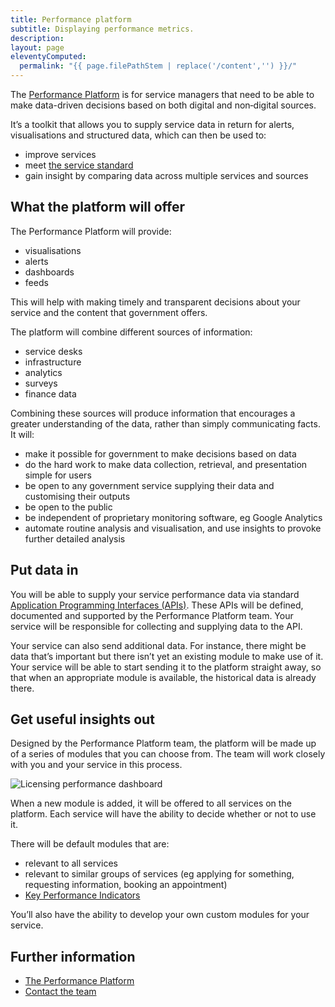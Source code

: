 ```yaml
---
title: Performance platform
subtitle: Displaying performance metrics.
description:
layout: page
eleventyComputed:
  permalink: "{{ page.filePathStem | replace('/content','') }}/"
---
```


The [Performance Platform](https://www.gov.uk/performance) is for service managers that need to be able to make data-driven decisions based on both digital and non‑digital sources.

It’s a toolkit that allows you to supply service data in return for alerts, visualisations and structured data, which can then be used to:

-   improve services
-   meet [the service standard](/version-1/)
-   gain insight by comparing data across multiple services and sources

## What the platform will offer

The Performance Platform will provide:

-   visualisations
-   alerts
-   dashboards
-   feeds

This will help with making timely and transparent decisions about your service and the content that government offers.

The platform will combine different sources of information:

-   service desks
-   infrastructure
-   analytics
-   surveys
-   finance data

Combining these sources will produce information that encourages a greater understanding of the data, rather than simply communicating facts. It will:

-   make it possible for government to make decisions based on data
-   do the hard work to make data collection, retrieval, and presentation simple for users
-   be open to any government service supplying their data and customising their outputs
-   be open to the public
-   be independent of proprietary monitoring software, eg Google Analytics
-   automate routine analysis and visualisation, and use insights to provoke further detailed analysis

## Put data in

You will be able to supply your service performance data via standard [Application Programming Interfaces (APIs)](https://web.archive.org/web/20150324140431/http://techterms.com/definition/api). These APIs will be defined, documented and supported by the Performance Platform team. Your service will be responsible for collecting and supplying data to the API.

Your service can also send additional data. For instance, there might be data that’s important but there isn’t yet an existing module to make use of it. Your service will be able to start sending it to the platform straight away, so that when an appropriate module is available, the historical data is already there.

## Get useful insights out

Designed by the Performance Platform team, the platform will be made up of a series of modules that you can choose from. The team will work closely with you and your service in this process.

![Licensing performance dashboard](/assets/content/version-1/guides/licensing.png)

When a new module is added, it will be offered to all services on the platform. Each service will have the ability to decide whether or not to use it.

There will be default modules that are:

-   relevant to all services
-   relevant to similar groups of services (eg applying for something, requesting information, booking an appointment)
-   [Key Performance Indicators](/version-1/guides/measurement/)

You’ll also have the ability to develop your own custom modules for your service.

## Further information

-   [The Performance Platform](https://www.gov.uk/performance)
-   [Contact the team](mailto:performance@digital.cabinet-office.gov.uk)
